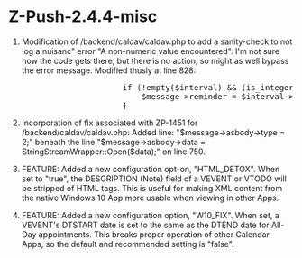 # Z-Push-2.4.4-misc

1) Modification of /backend/caldav/caldav.php to add a sanity-check to not log a nuisanc" error "A non-numeric value encountered".
I'm not sure how the code gets there, but there is no action, so might as well bypass the error message.  Modified thusly at line 828:
<pre>
 						if (!empty($interval) && (is_integer($interval))) {
                        	$message->reminder = $interval->format("%i") + $interval->format("%h") * 60 + $interval->format("%a") * 60 * 24;
						}
</pre>
2) Incorporation of fix associated with ZP-1451 for /backend/caldav/caldav.php:
Added line: "$message->asbody->type = 2;" beneath the line "$message->asbody->data = StringStreamWrapper::Open($data);" on line 750.

3) FEATURE: Added a new configuration opt-on, "HTML_DETOX".  When set to "true", the DESCRIPTION (Note) field of a VEVENT or VTODO will
be stripped of HTML tags.  This is useful for making XML content from the native Windows 10 App more usable when viewing in other
Apps.

4) FEATURE: Added a new configuration option, "W10_FIX".  When set, a VEVENT's DTSTART date is set to the same as the DTEND date for
All-Day appointments.  This breaks proper operation of other Calendar Apps, so the default and recommended setting is "false".

